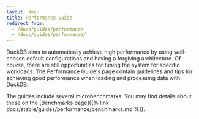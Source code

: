 ```yaml
---
layout: docu
title: Performance Guide
redirect_from:
  - /docs/guides/performance
  - /docs/guides/performance/
---
```


DuckDB aims to automatically achieve high performance by using well-chosen default configurations and having a forgiving architecture. Of course, there are still opportunities for tuning the system for specific workloads. The Performance Guide's page contain guidelines and tips for achieving good performance when loading and processing data with DuckDB.

The guides include several microbenchmarks. You may find details about these on the [Benchmarks page]({% link docs/stable/guides/performance/benchmarks.md %}).
